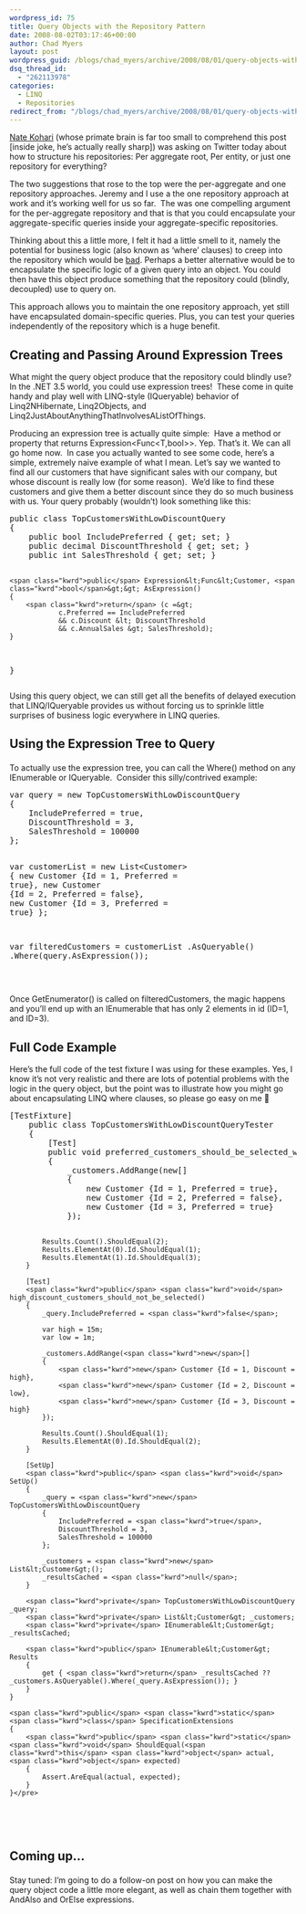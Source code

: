 ```yaml
---
wordpress_id: 75
title: Query Objects with the Repository Pattern
date: 2008-08-02T03:17:46+00:00
author: Chad Myers
layout: post
wordpress_guid: /blogs/chad_myers/archive/2008/08/01/query-objects-with-the-repository-pattern.aspx
dsq_thread_id:
  - "262113978"
categories:
  - LINQ
  - Repositories
redirect_from: "/blogs/chad_myers/archive/2008/08/01/query-objects-with-the-repository-pattern.aspx/"
---
```

[Nate Kohari](http://kohari.org/) (whose primate brain is far too small to comprehend this post [inside joke, he’s actually really sharp]) was asking on Twitter today about how to structure his repositories: Per aggregate root, Per entity, or just one repository for everything?

The two suggestions that rose to the top were the per-aggregate and one repository approaches. Jeremy and I use a the one repository approach at work and it’s working well for us so far.&#160; The was one compelling argument for the per-aggregate repository and that is that you could encapsulate your aggregate-specific queries inside your aggregate-specific repositories.

Thinking about this a little more, I felt it had a little smell to it, namely the potential for business logic (also known as ‘where’ clauses) to creep into the repository which would be [bad](http://en.wikipedia.org/wiki/Proton_pack#Crossing_the_Streams). Perhaps a better alternative would be to encapsulate the specific logic of a given query into an object. You could then have this object produce something that the repository could (blindly, decoupled) use to query on. 

This approach allows you to maintain the one repository approach, yet still have encapsulated domain-specific queries. Plus, you can test your queries independently of the repository which is a huge benefit.

## Creating and Passing Around Expression Trees

What might the query object produce that the repository could blindly use?&#160; In the .NET 3.5 world, you could use expression trees!&#160; These come in quite handy and play well with LINQ-style (IQueryable) behavior of Linq2NHibernate, Linq2Objects, and Linq2JustAboutAnythingThatInvolvesAListOfThings.

Producing an expression tree is actually quite simple:&#160; Have a method or property that returns Expression<Func<T,bool>>. Yep. That’s it. We can all go home now.&#160; In case you actually wanted to see some code, here’s a simple, extremely naive example of what I mean. Let’s say we wanted to find all our customers that have significant sales with our company, but whose discount is really low (for some reason).&#160; We’d like to find these customers and give them a better discount since they do so much business with us. Your query probably (wouldn’t) look something like this:

<div class="csharpcode-wrapper">
  <pre><span class="kwrd">public</span> <span class="kwrd">class</span> TopCustomersWithLowDiscountQuery
{
    <span class="kwrd">public</span> <span class="kwrd">bool</span> IncludePreferred { get; set; }
    <span class="kwrd">public</span> <span class="kwrd">decimal</span> DiscountThreshold { get; set; }
    <span class="kwrd">public</span> <span class="kwrd">int</span> SalesThreshold { get; set; }

    <span class="kwrd">public</span> Expression&lt;Func&lt;Customer, <span class="kwrd">bool</span>&gt;&gt; AsExpression()
    {
        <span class="kwrd">return</span> (c =&gt;
                c.Preferred == IncludePreferred
                && c.Discount &lt; DiscountThreshold
                && c.AnnualSales &gt; SalesThreshold);
    }
}</pre>
</div>

Using this query object, we can still get all the benefits of delayed execution that LINQ/IQueryable provides us without forcing us to sprinkle little surprises of business logic everywhere in LINQ queries.

## Using the Expression Tree to Query</p> </p> </p> </p> </p> </p> </p> </p> </p> </p> </p> </p> </p> 

To actually use the expression tree, you can call the Where() method on any IEnumerable<T> or IQueryable<T>.&#160; Consider this silly/contrived example:

<div class="csharpcode-wrapper">
  <pre>var query = <span class="kwrd">new</span> TopCustomersWithLowDiscountQuery
{
    IncludePreferred = <span class="kwrd">true</span>,
    DiscountThreshold = 3,
    SalesThreshold = 100000
};

var customerList = <span class="kwrd">new</span> List&lt;Customer&gt;
{
    <span class="kwrd">new</span> Customer {Id = 1, Preferred = <span class="kwrd">true</span>},
    <span class="kwrd">new</span> Customer {Id = 2, Preferred = <span class="kwrd">false</span>},
    <span class="kwrd">new</span> Customer {Id = 3, Preferred = <span class="kwrd">true</span>}
};

var filteredCustomers = 
    customerList
        .AsQueryable()
        .Where(query.AsExpression());</pre>
</div>

&#160;

Once GetEnumerator() is called on filteredCustomers, the magic happens and you’ll end up with an IEnumerable<T> that has only 2 elements in id (ID=1, and ID=3).</p> 

## Full Code Example

Here’s the full code of the test fixture I was using for these examples. Yes, I know it’s not very realistic and there are lots of potential problems with the logic in the query object, but the point was to illustrate how you might go about encapsulating LINQ where clauses, so please go easy on me 🙂

<div class="csharpcode-wrapper">
  <pre>[TestFixture]
    <span class="kwrd">public</span> <span class="kwrd">class</span> TopCustomersWithLowDiscountQueryTester
    {
        [Test]
        <span class="kwrd">public</span> <span class="kwrd">void</span> preferred_customers_should_be_selected_when_IncludePreferred_is_true()
        {
            _customers.AddRange(<span class="kwrd">new</span>[]
            {
                <span class="kwrd">new</span> Customer {Id = 1, Preferred = <span class="kwrd">true</span>},
                <span class="kwrd">new</span> Customer {Id = 2, Preferred = <span class="kwrd">false</span>},
                <span class="kwrd">new</span> Customer {Id = 3, Preferred = <span class="kwrd">true</span>}
            });

            Results.Count().ShouldEqual(2);
            Results.ElementAt(0).Id.ShouldEqual(1);
            Results.ElementAt(1).Id.ShouldEqual(3);
        }

        [Test]
        <span class="kwrd">public</span> <span class="kwrd">void</span> high_discount_customers_should_not_be_selected()
        {
            _query.IncludePreferred = <span class="kwrd">false</span>;

            var high = 15m;
            var low = 1m;

            _customers.AddRange(<span class="kwrd">new</span>[]
            {
                <span class="kwrd">new</span> Customer {Id = 1, Discount = high},
                <span class="kwrd">new</span> Customer {Id = 2, Discount = low},
                <span class="kwrd">new</span> Customer {Id = 3, Discount = high}
            });

            Results.Count().ShouldEqual(1);
            Results.ElementAt(0).Id.ShouldEqual(2);
        }

        [SetUp]
        <span class="kwrd">public</span> <span class="kwrd">void</span> SetUp()
        {
            _query = <span class="kwrd">new</span> TopCustomersWithLowDiscountQuery
            {
                IncludePreferred = <span class="kwrd">true</span>,
                DiscountThreshold = 3,
                SalesThreshold = 100000
            };

            _customers = <span class="kwrd">new</span> List&lt;Customer&gt;();
            _resultsCached = <span class="kwrd">null</span>;
        }

        <span class="kwrd">private</span> TopCustomersWithLowDiscountQuery _query;
        <span class="kwrd">private</span> List&lt;Customer&gt; _customers;
        <span class="kwrd">private</span> IEnumerable&lt;Customer&gt; _resultsCached;

        <span class="kwrd">public</span> IEnumerable&lt;Customer&gt; Results
        {
            get { <span class="kwrd">return</span> _resultsCached ?? _customers.AsQueryable().Where(_query.AsExpression()); }
        }
    }

    <span class="kwrd">public</span> <span class="kwrd">static</span> <span class="kwrd">class</span> SpecificationExtensions
    {
        <span class="kwrd">public</span> <span class="kwrd">static</span> <span class="kwrd">void</span> ShouldEqual(<span class="kwrd">this</span> <span class="kwrd">object</span> actual, <span class="kwrd">object</span> expected)
        {
            Assert.AreEqual(actual, expected);
        }
    }</pre>
</div>

&#160;

## Coming up…</p> </p> </p> 

Stay tuned: I’m going to do a follow-on post on how you can make the query object code a little more elegant, as well as chain them together with AndAlso and OrElse expressions.